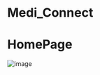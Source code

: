 # Medi_Connect

<h1>HomePage</h1>

![image](https://github.com/user-attachments/assets/eb6ce309-2b1a-45fa-bc6f-8aefa4b21ab7)
